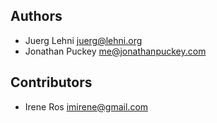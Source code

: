 ## Authors

- Juerg Lehni <juerg@lehni.org>
- Jonathan Puckey <me@jonathanpuckey.com>

## Contributors

- Irene Ros <imirene@gmail.com>